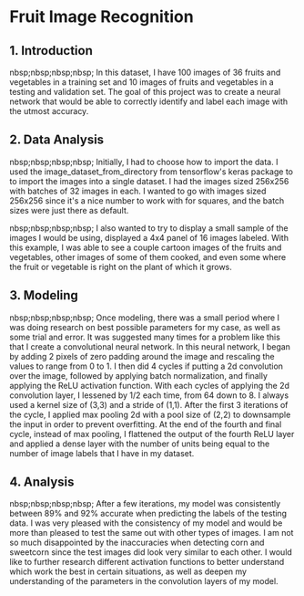 # Fruit Image Recognition

## 1. Introduction
nbsp;nbsp;nbsp;nbsp; In this dataset, I have 100 images of 36 fruits and vegetables in a training set and 10 images of fruits and vegetables in a testing and validation set. The goal of this project was to create a neural network that would be able to correctly identify and label each image with the utmost accuracy.

## 2. Data Analysis
nbsp;nbsp;nbsp;nbsp; Initially, I had to choose how to import the data. I used the image_dataset_from_directory from tensorflow's keras package to to import the images into a single dataset. I had the images sized 256x256 with batches of 32 images in each. I wanted to go with images sized 256x256 since it's a nice number to work with for squares, and the batch sizes were just there as default.

nbsp;nbsp;nbsp;nbsp; I also wanted to try to display a small sample of the images I would be using, displayed a 4x4 panel of 16 images labeled. With this example, I was able to see a couple cartoon images of the fruits and vegetables, other images of some of them cooked, and even some where the fruit or vegetable is right on the plant of which it grows.

## 3. Modeling
nbsp;nbsp;nbsp;nbsp; Once modeling, there was a small period where I was doing research on best possible parameters for my case, as well as some trial and error. It was suggested many times for a problem like this that I create a convolutional neural network. In this neural network, I began by adding 2 pixels of zero padding around the image and rescaling the values to range from 0 to 1. I then did 4 cycles if putting a 2d convolution over the image, followed by applying batch normalization, and finally applying the ReLU activation function. With each cycles of applying the 2d convolution layer, I lessened by 1/2 each time, from 64 down to 8. I always used a kernel size of (3,3) and a stride of (1,1). After the first 3 iterations of the cycle, I applied max pooling 2d with a pool size of (2,2) to downsample the input in order to prevent overfitting. At the end of the fourth and final cycle, instead of max pooling, I flattened the output of the fourth ReLU layer and applied a dense layer with the number of units being equal to the number of image labels that I have in my dataset. 

## 4. Analysis
nbsp;nbsp;nbsp;nbsp; After a few iterations, my model was consistently between 89% and 92% accurate when predicting the labels of the testing data. I was very pleased with the consistency of my model and would be more than pleased to test the same out with other types of images. I am not so much disappointed by the inaccuracies when detecting corn and sweetcorn since the test images did look very similar to each other. I would like to further research different activation functions to better understand which work the best in certain situations, as well as deepen my understanding of the parameters in the convolution layers of my model.